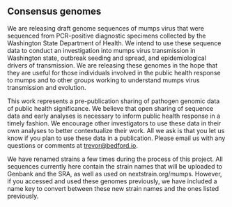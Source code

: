 ## Consensus genomes 
We are releasing draft genome sequences of mumps virus that were sequenced from PCR-positive diagnostic specimens collected by the Washington State Department of Health. We intend to use these sequence data to conduct an investigation into mumps virus transmission in Washington state, outbreak seeding and spread, and epidemiological drivers of transmission. We are releasing these genomes in the hope that they are useful for those individuals involved in the public health response to mumps and to other groups working to understand mumps virus transmission and evolution.

This work represents a pre-publication sharing of pathogen genomic data of public health significance. We believe that open sharing of sequence data and early analyses is necessary to inform public health response in a timely fashion. We encourage other investigators to use these data in their own analyses to better contextualize their work. All we ask is that you let us know if you plan to use these data in a publication. Please email us with any questions or comments at trevor@bedford.io.  

We have renamed strains a few times during the process of this project. All sequences currently here contain the strain names that will be uploaded to Genbank and the SRA, as well as used on nextstrain.org/mumps. However, if you accessed and used these genomes previously, we have included a name key to convert between these new strain names and the ones listed previously. 
